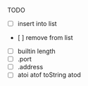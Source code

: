TODO
* [ ] insert into list
* [ ] remove from list
* [ ] builtin length
* [ ] .port
* [ ] .address
* [ ] atoi atof toString atod

